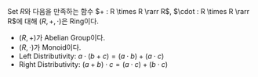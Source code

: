 Set $R$와 다음을 만족하는 함수 $+ : R \times R \rarr R$, $\cdot : R \times R \rarr R$에 대해 $(R, +, \cdot)$은 Ring이다.
- $(R, +)$가 Abelian Group이다.
- $(R, \cdot)$가 Monoid이다.
- Left Distributivity: $a \cdot (b + c) = (a \cdot b) + (a \cdot c)$
- Right Distributivity: $(a + b) \cdot c = (a \cdot c) + (b \cdot c)$